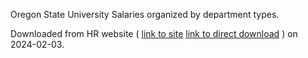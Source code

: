 Oregon State University Salaries organized by department types.

Downloaded from HR website ( [link to site](https://hr.oregonstate.edu/employees/administrators-supervisors/classification-compensation/salary-reports)
[link to direct download](https://hr.oregonstate.edu/sites/hr.oregonstate.edu/files/2023-11/unclassified_output.pdf)
) on
2024-02-03.

